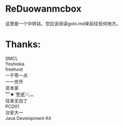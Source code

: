 # ReDuowanmcbox
这里是一个中转站，您应该阅读goto.md来前往任何地方。
# Thanks:
SMCL      
Yoshioka       
freehost     
一千零一点    
一一世开     
资本家    
﹌★`箜逝╳灬    
往来无白丁     
PCD01    
台安大一    
Java Development Kit    
